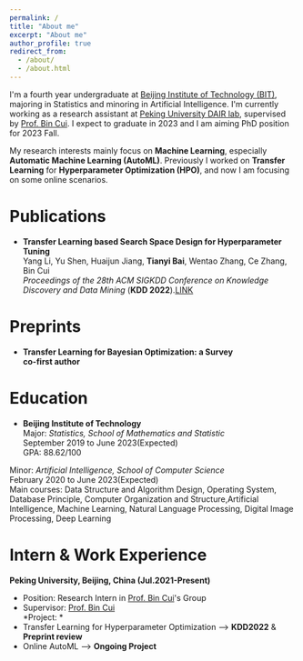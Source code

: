 ```yaml
---
permalink: /
title: "About me"
excerpt: "About me"
author_profile: true
redirect_from: 
  - /about/
  - /about.html
---
```


I'm a fourth year undergraduate at [Beijing Institute of Technology (BIT)](https://www.bit.edu.cn/), majoring in Statistics and minoring in Artificial Intelligence. I'm currently working as a research assistant at [Peking University DAIR lab](https://github.com/PKU-DAIR), supervised by [Prof. Bin Cui](https://cuibinpku.github.io/). I expect to graduate in 2023 and I am aiming PhD position for 2023 Fall.

My research interests mainly focus on **Machine Learning**, especially **Automatic Machine Learning (AutoML)**. Previously I worked on **Transfer Learning** for **Hyperparameter Optimization (HPO)**, and now I am focusing on some online scenarios.

Publications
======
* **Transfer Learning based Search Space Design for Hyperparameter Tuning**  
    Yang Li, Yu Shen, Huaijun Jiang, **Tianyi Bai**, Wentao Zhang, Ce Zhang, Bin Cui  
    *Proceedings of the 28th ACM SIGKDD Conference on Knowledge Discovery and Data Mining* (**KDD 2022**).[LINK](https://arxiv.org/abs/2206.02511)    

Preprints
======
* **Transfer Learning for Bayesian Optimization: a Survey**   
    **co-first author**      

Education
======
* **Beijing Institute of Technology**  
Major: *Statistics, School of Mathematics and Statistic*     
September 2019 to June 2023(Expected)   
GPA: 88.62/100    

Minor: *Artificial Intelligence, School of Computer Science*  
February 2020 to June 2023(Expected)  
Main courses: Data Structure and Algorithm Design, Operating System, Database Principle, Computer Organization and Structure,Artificial Intelligence, Machine Learning, Natural Language Processing, Digital Image Processing, Deep Learning  

Intern & Work Experience
======
**Peking University, Beijing, China (Jul.2021-Present)**    
* Position: Research Intern in [Prof. Bin Cui](https://cuibinpku.github.io/)'s Group
* Supervisor: [Prof. Bin Cui](https://cuibinpku.github.io/)   
*Project: *   
* Transfer Learning for Hyperparameter Optimization --> **KDD2022** & **Preprint review**   
* Online AutoML --> **Ongoing Project**   

